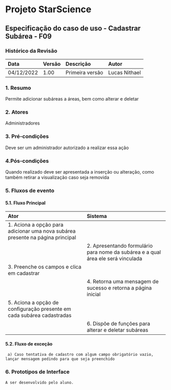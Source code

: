 ﻿
# **Projeto StarScience**

## Especificação do caso de uso - Cadastrar Subárea - F09
### Histórico da Revisão 

|  Data  | Versão | Descrição | Autor |
|:-------|:-------|:----------|:------|
| 04/12/2022 | 1.00 | Primeira versão | Lucas Nithael |

### 1. Resumo 

Permite adicionar subáreas a áreas, bem como alterar e deletar

### 2. Atores 

Administradores

### 3. Pré-condições

Deve ser um administrador autorizado a realizar essa ação

### 4.Pós-condições

Quando realizado deve ser apresentada a inserção ou alteração, como também retirar a visualização caso seja removida

### 5. Fluxos de evento

#### 5.1. Fluxo Principal 
|  Ator  | Sistema |
|:-------|:------- |
|1.  Aciona a opção para adicionar uma nova subárea presente na página principal|
||2.  Apresentando formulário para nome da subárea e a qual área ele será vinculada||
|3.  Preenche os campos e clica em cadastrar||
||4.  Retorna uma mensagem de sucesso e retorna a página inicial||
|5.  Aciona a opção de configuração presente em cada subárea cadastradas||
||6.  Dispõe de funções para alterar e deletar subáreas||

#### 5.2. Fluxo de exceção
     a) Caso tentativa de cadastro com algum campo obrigatório vazio, lançar mensagem pedindo para que seja preenchido      
        
### 6. Prototipos de Interface

`A ser desenvolvido pelo aluno.`

